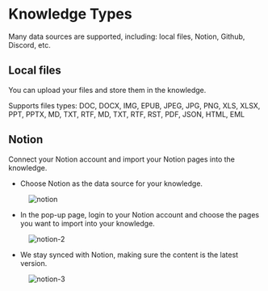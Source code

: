# Knowledge Types

Many data sources are supported, including: local files, Notion, Github, Discord, etc.

## Local files

You can upload your files and store them in the knowledge. 

Supports files types: DOC, DOCX, IMG, EPUB, JPEG, JPG, PNG, XLS, XLSX, PPT, PPTX, MD, TXT, RTF, MD, TXT, RTF, RST, PDF, JSON, HTML, EML

## Notion

Connect your Notion account and import your Notion pages into the knowledge.

* Choose Notion as the data source for your knowledge.

<figure><img src="" alt="notion"></figure>

* In the pop-up page, login to your Notion account and choose the pages you want to import into your knowledge.

<figure><img src="" alt="notion-2"></figure>

* We stay synced with Notion, making sure the content is the latest version.

<figure><img src="" alt="notion-3"></figure>


<!-- ## Github



## Discord -->